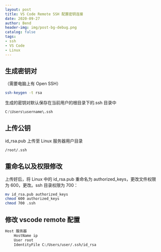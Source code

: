 ```yaml
---
layout: post
title: VS Code Remote SSH 配置密钥连接 
date: 2020-09-27
author: Bend
header-img: img/post-bg-debug.png
catalog: false
tags:
- ssh
- VS Code
- Linux
---
```


## 生成密钥对

（需要电脑上有 Open SSH）

```bash
ssh-keygen -t rsa
```

生成的密钥对默认保存在当前用户的根目录下的.ssh 目录中

```bash
C:\Users\username\.ssh
```

## 上传公钥

id_rsa.pub 上传至 Linux 服务器用户目录

```bash
/root/.ssh
```

## 重命名以及权限修改

上传好后，将 Linux 中的 id_rsa.pub 重命名为 authorized_keys，更改文件权限为 600，更改。ssh 目录权限为 700：

```bash
mv id_rsa.pub authorized_keys
chmod 600 authorized_keys
chmod 700 .ssh
```

## 修改 vscode remote 配置

```bash
Host 服务器
    HostName ip
    User root
    IdentityFile C:/Users/user/.ssh/id_rsa
```
